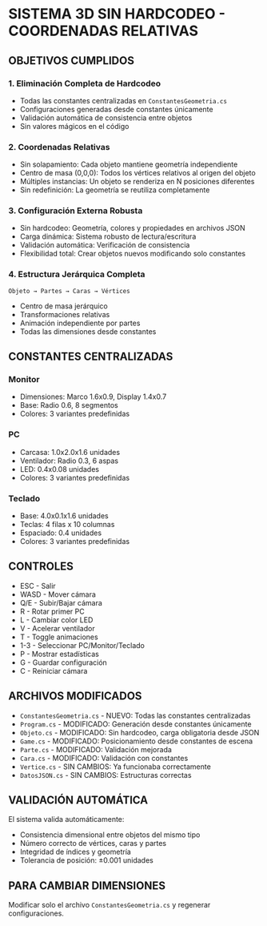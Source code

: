 # SISTEMA 3D SIN HARDCODEO - COORDENADAS RELATIVAS

## OBJETIVOS CUMPLIDOS

### 1. Eliminación Completa de Hardcodeo
- Todas las constantes centralizadas en `ConstantesGeometria.cs`
- Configuraciones generadas desde constantes únicamente
- Validación automática de consistencia entre objetos
- Sin valores mágicos en el código

### 2. Coordenadas Relativas
- Sin solapamiento: Cada objeto mantiene geometría independiente
- Centro de masa (0,0,0): Todos los vértices relativos al origen del objeto  
- Múltiples instancias: Un objeto se renderiza en N posiciones diferentes
- Sin redefinición: La geometría se reutiliza completamente

### 3. Configuración Externa Robusta
- Sin hardcodeo: Geometría, colores y propiedades en archivos JSON
- Carga dinámica: Sistema robusto de lectura/escritura
- Validación automática: Verificación de consistencia
- Flexibilidad total: Crear objetos nuevos modificando solo constantes

### 4. Estructura Jerárquica Completa
```
Objeto → Partes → Caras → Vértices
```
- Centro de masa jerárquico
- Transformaciones relativas
- Animación independiente por partes
- Todas las dimensiones desde constantes

## CONSTANTES CENTRALIZADAS

### Monitor
- Dimensiones: Marco 1.6x0.9, Display 1.4x0.7
- Base: Radio 0.6, 8 segmentos
- Colores: 3 variantes predefinidas

### PC
- Carcasa: 1.0x2.0x1.6 unidades
- Ventilador: Radio 0.3, 6 aspas
- LED: 0.4x0.08 unidades
- Colores: 3 variantes predefinidas

### Teclado  
- Base: 4.0x0.1x1.6 unidades
- Teclas: 4 filas x 10 columnas
- Espaciado: 0.4 unidades
- Colores: 3 variantes predefinidas

## CONTROLES
- ESC - Salir
- WASD - Mover cámara  
- Q/E - Subir/Bajar cámara
- R - Rotar primer PC
- L - Cambiar color LED
- V - Acelerar ventilador  
- T - Toggle animaciones
- 1-3 - Seleccionar PC/Monitor/Teclado
- P - Mostrar estadísticas
- G - Guardar configuración
- C - Reiniciar cámara

## ARCHIVOS MODIFICADOS
- `ConstantesGeometria.cs` - NUEVO: Todas las constantes centralizadas
- `Program.cs` - MODIFICADO: Generación desde constantes únicamente
- `Objeto.cs` - MODIFICADO: Sin hardcodeo, carga obligatoria desde JSON
- `Game.cs` - MODIFICADO: Posicionamiento desde constantes de escena
- `Parte.cs` - MODIFICADO: Validación mejorada
- `Cara.cs` - MODIFICADO: Validación con constantes
- `Vertice.cs` - SIN CAMBIOS: Ya funcionaba correctamente
- `DatosJSON.cs` - SIN CAMBIOS: Estructuras correctas

## VALIDACIÓN AUTOMÁTICA
El sistema valida automáticamente:
- Consistencia dimensional entre objetos del mismo tipo
- Número correcto de vértices, caras y partes  
- Integridad de índices y geometría
- Tolerancia de posición: ±0.001 unidades

## PARA CAMBIAR DIMENSIONES
Modificar solo el archivo `ConstantesGeometria.cs` y regenerar configuraciones.
